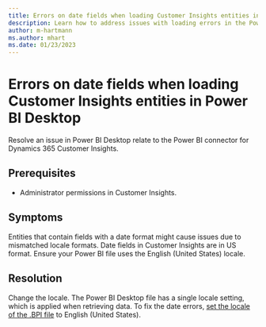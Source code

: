 ```yaml
---
title: Errors on date fields when loading Customer Insights entities in Power BI Desktop
description: Learn how to address issues with loading errors in the Power BI connection for Dynamics 365 Customer Insights.
author: m-hartmann
ms.author: mhart
ms.date: 01/23/2023
---
```


# Errors on date fields when loading Customer Insights entities in Power BI Desktop

Resolve an issue in Power BI Desktop relate to the Power BI connector for Dynamics 365 Customer Insights.

## Prerequisites

- Administrator permissions in Customer Insights.

## Symptoms

Entities that contain fields with a date format might cause issues due to mismatched locale formats. Date fields in Customer Insights are in US format. Ensure your Power BI file uses the English (United States) locale.

## Resolution

Change the locale. The Power BI Desktop file has a single locale setting, which is applied when retrieving data. To fix the date errors, [set the locale of the .BPI file](/power-bi/fundamentals/supported-languages-countries-regions#choose-the-language-or-locale-of-power-bi-desktop) to English (United States).

